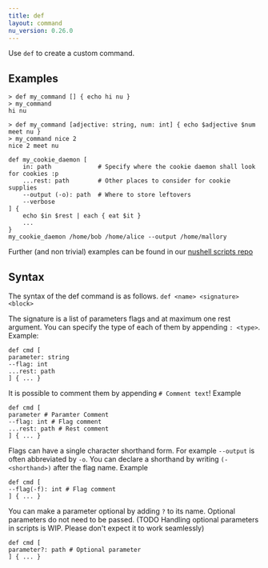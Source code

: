 ```yaml
---
title: def
layout: command
nu_version: 0.26.0
---
```


Use `def` to create a custom command.

## Examples

```shell
> def my_command [] { echo hi nu }
> my_command
hi nu
```

```shell
> def my_command [adjective: string, num: int] { echo $adjective $num meet nu }
> my_command nice 2
nice 2 meet nu
```

```shell
def my_cookie_daemon [
    in: path             # Specify where the cookie daemon shall look for cookies :p
    ...rest: path        # Other places to consider for cookie supplies
    --output (-o): path  # Where to store leftovers
    --verbose
] {
    echo $in $rest | each { eat $it }
    ...
}
my_cookie_daemon /home/bob /home/alice --output /home/mallory
```

Further (and non trivial) examples can be found in our [nushell scripts repo](https://github.com/nushell/nu_scripts)

## Syntax

The syntax of the def command is as follows.
`def <name> <signature> <block>`

The signature is a list of parameters flags and at maximum one rest argument. You can specify the type of each of them by appending `: <type>`.
Example:
```shell
def cmd [
parameter: string
--flag: int
...rest: path
] { ... }
```

It is possible to comment them by appending `# Comment text`!
Example
```shell
def cmd [
parameter # Paramter Comment
--flag: int # Flag comment
...rest: path # Rest comment
] { ... }
```

Flags can have a single character shorthand form. For example `--output` is often abbreviated by `-o`. You can declare a shorthand by writing `(-<shorthand>)` after the flag name.
Example
```shell
def cmd [
--flag(-f): int # Flag comment
] { ... }
```

You can make a parameter optional by adding `?` to its name. Optional parameters do not need to be passed.
(TODO Handling optional parameters in scripts is WIP. Please don't expect it to work seamlessly)
```shell
def cmd [
parameter?: path # Optional parameter
] { ... }
```
